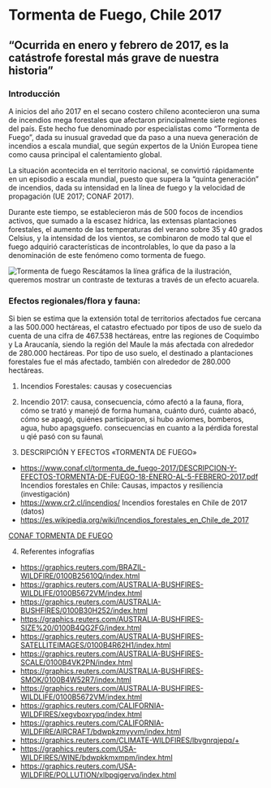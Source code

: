 # Tormenta de Fuego, Chile 2017

## “Ocurrida en enero y febrero de 2017, es la catástrofe forestal más grave de nuestra historia”

### Introducción

A inicios del año 2017 en el secano costero chileno acontecieron una suma de incendios mega forestales que afectaron principalmente siete regiones del país. Este hecho fue denominado por especialistas como “Tormenta de Fuego”, dada su inusual gravedad que da paso a una nueva generación de incendios a escala mundial, que según expertos de la Unión Europea tiene como causa principal el calentamiento global. 

La situación acontecida en el territorio nacional, se convirtió rápidamente en un episodio a escala mundial, puesto que supera la “quinta generación” de incendios, dada su intensidad en la línea de fuego y la velocidad de propagación (UE 2017; CONAF 2017). 

Durante este tiempo, se establecieron más de 500 focos de incendios activos, que sumado a la escasez hídrica, las extensas plantaciones forestales, el aumento de las temperaturas del verano sobre 35 y 40 grados Celsius, y la intensidad de los vientos, se combinaron de modo tal que el fuego adquirió características de incontrolables, lo que da paso a la denominación de este fenómeno como tormenta de fuego. 

![Tormenta de fuego](https://user-images.githubusercontent.com/83090492/140768886-f8281f3b-eb93-4163-9c24-61be69d536df.png)
Rescátamos la línea gráfica de la ilustración, queremos mostrar un contraste de texturas a través de un efecto acuarela.

### Efectos regionales/flora y fauna:

Si bien se estima que la extensión total de territorios afectados fue cercana a las 500.000 hectáreas, el catastro efectuado por tipos de uso de suelo da cuenta de una cifra de 467.538 hectáreas, entre las regiones de Coquimbo y La Araucanía, siendo la región del Maule la más afectada con alrededor de 280.000 hectáreas. Por tipo de uso suelo, el destinado a plantaciones forestales fue el más afectado, también con alrededor de 280.000 hectáreas. 









1. Incendios Forestales: causas y cosecuencias

2. Incendio 2017: causa, consecuencia, cómo afectó a la fauna, flora, cómo se trató y manejó de forma humana, cuánto duró, cuánto abacó, cómo se apagó, quiénes participaron, si hubo aviomes, bomberos, agua, hubo apagsguefo. consecuencias en cuanto a la pérdida forestal u qié pasó con su fauna\

3. DESCRIPCIÓN Y EFECTOS «TORMENTA DE FUEGO» 
+ https://www.conaf.cl/tormenta_de_fuego-2017/DESCRIPCION-Y-EFECTOS-TORMENTA-DE-FUEGO-18-ENERO-AL-5-FEBRERO-2017.pdf
Incendios forestales en Chile: Causas, impactos y resiliencia (investigación)
+ https://www.cr2.cl/incendios/
Incendios forestales en Chile de 2017 (datos)
+ https://es.wikipedia.org/wiki/Incendios_forestales_en_Chile_de_2017


[CONAF TORMENTA DE FUEGO](https://www.conaf.cl/tormenta_de_fuego-2017/DESCRIPCION-Y-EFECTOS-TORMENTA-DE-FUEGO-18-ENERO-AL-5-FEBRERO-2017.pdf)

4. Referentes infografías 
+ https://graphics.reuters.com/BRAZIL-WILDFIRE/0100B25610Q/index.html
+ https://graphics.reuters.com/AUSTRALIA-BUSHFIRES-WILDLIFE/0100B5672VM/index.html
+ https://graphics.reuters.com/AUSTRALIA-BUSHFIRES/0100B30H252/index.html
+ https://graphics.reuters.com/AUSTRALIA-BUSHFIRES-SIZE%20/0100B4QG2FG/index.html
+ https://graphics.reuters.com/AUSTRALIA-BUSHFIRES-SATELLITEIMAGES/0100B4R62H1/index.html
+ https://graphics.reuters.com/AUSTRALIA-BUSHFIRES-SCALE/0100B4VK2PN/index.html
+ https://graphics.reuters.com/AUSTRALIA-BUSHFIRES-SMOK/0100B4W52R7/index.html
+ https://graphics.reuters.com/AUSTRALIA-BUSHFIRES-WILDLIFE/0100B5672VM/index.html
+ https://graphics.reuters.com/CALIFORNIA-WILDFIRES/xegvboxrypq/index.html
+ https://graphics.reuters.com/CALIFORNIA-WILDFIRE/AIRCRAFT/bdwpkzmyyvm/index.html
+ https://graphics.reuters.com/CLIMATE-WILDFIRES/lbvgnrqjepq/+ 
+ https://graphics.reuters.com/USA-WILDFIRES/WINE/bdwpkkmxmpm/index.html
+ https://graphics.reuters.com/USA-WILDFIRE/POLLUTION/xlbpgjgervq/index.html
